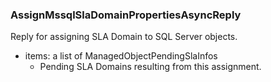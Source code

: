 ### AssignMssqlSlaDomainPropertiesAsyncReply
Reply for assigning SLA Domain to SQL Server objects.

- items: a list of ManagedObjectPendingSlaInfos
  - Pending SLA Domains resulting from this assignment.
